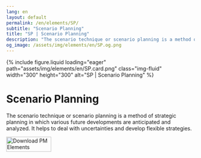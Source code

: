 ```yaml
---
lang: en
layout: default
permalink: /en/elements/SP/
subtitle: "Scenario Planning"
title: "SP | Scenario Planning"
description: "The scenario technique or scenario planning is a method of strategic planning in which various future developments are anticipated and analyzed. It helps to deal with uncertainties and develop flexible strategies."
og_image: /assets/img/elements/en/SP.og.png
---
```


{% include figure.liquid loading="eager" path="assets/img/elements/en/SP.card.png" class="img-fluid" width="300" height="300" alt="SP | Scenario Planning" %}

# Scenario Planning

The scenario technique or scenario planning is a method of strategic planning in which various future developments are anticipated and analyzed. It helps to deal with uncertainties and develop flexible strategies.

<a href="https://apps.apple.com/app/apple-store/id6738084498?pt=127441684&ct=website&mt=8">
  <img src="{{ "assets/img/en/appstore.png" | relative_url }}" width="120" height="40" alt="Download PM Elements">
</a>
